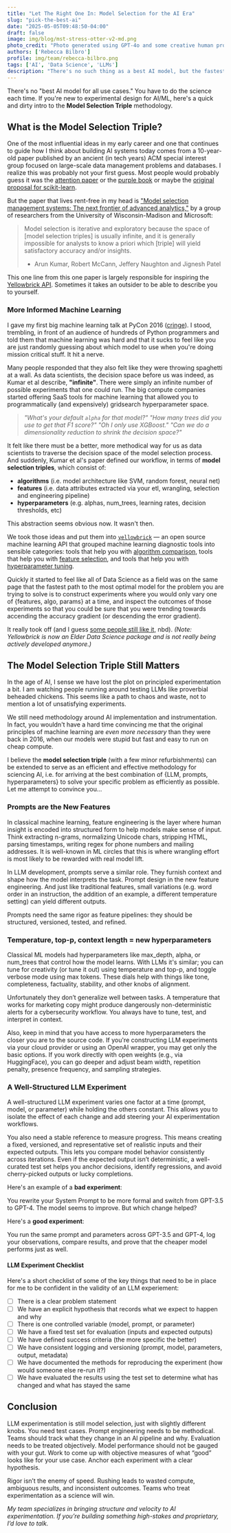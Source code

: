 ```yaml
---
title: "Let The Right One In: Model Selection for the AI Era"
slug: "pick-the-best-ai"
date: "2025-05-05T09:48:50-04:00"
draft: false
image: img/blog/mst-stress-otter-v2-md.png
photo_credit: "Photo generated using GPT-4o and some creative human prompting."
authors: ['Rebecca Bilbro']
profile: img/team/rebecca-bilbro.png
tags: ['AI', 'Data Science', 'LLMs']
description: "There's no such thing as a best AI model, but the fastest path to alignment is the Model Selection Triple methodology."
---
```


There's no "best AI model for all use cases." You have to do the science each time. If you're new to experimental design for AI/ML, here's a quick and dirty intro to the **Model Selection Triple** methodology.

<!--more-->

## What is the Model Selection Triple?

One of the most influential ideas in my early career and one that continues to guide how I think about building AI systems today comes from a 10-year-old paper published by an ancient (in tech years) ACM special interest group focused on large-scale data management problems and databases. I realize this was probably not your first guess. Most people would probably guess it was the [attention paper](https://arxiv.org/abs/1706.03762) or the [purple book](https://web.stanford.edu/~jurafsky/slp3/) or maybe the [original proposal for scikit-learn](https://arxiv.org/abs/1309.0238).

But the paper that lives rent-free in my head is ["Model selection management systems:
The next frontier of advanced analytics,"](https://cseweb.ucsd.edu/~arunkk/vision/SIGMODRecord15.pdf) by a group of researchers from the University of Wisconsin-Madison and Microsoft:

> Model selection is iterative and exploratory because the space of [model selection triples] is usually infinite, and it is generally impossible for analysts to know a priori which [triple] will yield satisfactory accuracy and/or insights.
> - Arun Kumar, Robert McCann, Jeffery Naughton and Jignesh Patel

This one line from this one paper is largely responsible for inspiring the [Yellowbrick API](https://www.scikit-yb.org/en/latest/tutorial.html). Sometimes it takes an outsider to be able to describe you to yourself.

### More Informed Machine Learning

I gave my first big machine learning talk at PyCon 2016 ([cringe](https://youtu.be/c5DaaGZWQqY?si=EOHGXp7B3SAr5IjD)). I stood, trembling, in front of an audience of hundreds of Python programmers and told them that machine learning was hard and that it sucks to feel like you are just randomly guessing about which model to use when you're doing mission critical stuff. It hit a nerve.

Many people responded that they also felt like they were throwing spaghetti at a wall. As data scientists, the decision space before us was indeed, as Kumar et al describe, **"infinite"**. There were simply an infinite number of possible experiments that one could run. The big compute companies started offering SaaS tools for machine learning that allowed you to programmatically (and expensively) gridsearch hyperparameter space.

>*"What's your default `alpha` for that model?" "How many trees did you use to get that F1 score?" "Oh I only use XGBoost." "Can we do a dimensionality reduction to shrink the decision space?"*

It felt like there must be a better, more methodical way for us as data scientists to traverse the decision space of the model selection process. And suddenly, Kumar et al's paper defined our workflow, in terms of **model selection triples**, which consist of:
  - **algorithms** (i.e. model architecture like SVM, random forest, neural net)
  - **features** (i.e. data attributes extracted via your etl, wrangling, selection and engineering pipeline)
  - **hyperparameters** (e.g. alphas, num_trees, learning rates, decision thresholds, etc)

This abstraction seems obvious now. It wasn't then.

We took those ideas and put them into [`yellowbrick`](https://github.com/DistrictDataLabs/yellowbrick) &mdash; an open source machine learning API that grouped machine learning diagnostic tools into sensible categories: tools that help you with [algorithm comparison](https://www.scikit-yb.org/en/latest/api/classifier/index.html), tools that help you with [feature selection](https://www.scikit-yb.org/en/latest/api/features/index.html), and tools that help you with [hyperparameter tuning](https://www.scikit-yb.org/en/latest/api/model_selection/index.html).

Quickly it started to feel like all of Data Science as a field was on the same page that the fastest path to the most optimal model for the problem you are trying to solve is to construct experiments where you would only vary one of {features, algo, params} at a time, and inspect the outcomes of those experiments so that you could be sure that you were trending towards accending the accuracy gradient (or descending the error gradient).

It really took off (and I guess [some people still like it,](https://pypistats.org/packages/yellowbrick) nbd). *(Note: Yellowbrick is now an Elder Data Science package and is not really being actively developed anymore.)*

## The Model Selection Triple Still Matters

In the age of AI, I sense we have lost the plot on principled experimentation a bit. I am watching people running around testing LLMs like proverbial beheaded chickens. This seems like a path to chaos and waste, not to mention a lot of unsatisfying experiments.

We still need methodology around AI implementation and instrumentation. In fact, you wouldn't have a hard time convincing me that the original principles of machine learning are *even more necessary* than they were back in 2016, when our models were stupid but fast and easy to run on cheap compute.

I believe the **model selection triple** (with a few minor refurbishments) can be extended to serve as an efficient and effective methodology for sciencing AI, i.e. for arriving at the best combination of {LLM, prompts, hyperparameters} to solve your specific problem as efficiently as possible. Let me attempt to convince you...

### Prompts are the New Features

In classical machine learning, feature engineering is the layer where human insight is encoded into structured form to help models make sense of input. Think extracting n-grams, normalizing Unicode chars, stripping HTML, parsing timestamps, writing regex for phone numbers and mailing addresses. It is well-known in ML circles that this is where wrangling effort is most likely to be rewarded with real model lift.

In LLM development, prompts serve a similar role. They furnish context and shape how the model interprets the task. Prompt design in the new feature engineering. And just like traditional features, small variations (e.g. word order in an instruction, the addition of an example, a different temperature setting) can yield different outputs.

Prompts need the same rigor as feature pipelines: they should be structured, versioned, tested, and refined.

### Temperature, top-p, context length = new hyperparameters

Classical ML models had hyperparameters like max_depth, alpha, or num_trees that control how the model learns. With LLMs it's similar; you can tune for creativity (or tune it out) using temperature and top-p, and toggle verbose mode using max tokens. These dials help with things like tone, completeness, factuality, stability, and other knobs of alignment.

Unfortunately they don’t generalize well between tasks. A temperature that works for marketing copy might produce dangerously non-deterministic alerts for a cybersecurity workflow. You always have to tune, test, and interpret in context.

Also, keep in mind that you have access to more hyperparameters the closer you are to the source code. If you're constructing LLM experiments via your cloud provider or using an OpenAI wrapper, you may get only the basic options. If you work directly with open weights (e.g., via HuggingFace), you can go deeper and adjust beam width, repetition penalty, presence frequency, and sampling strategies.

### A Well-Structured LLM Experiment

A well-structured LLM experiment varies one factor at a time (prompt, model, or parameter) while holding the others constant. This allows you to isolate the effect of each change and add steering your AI experimentation workflows.

You also need a stable reference to measure progress. This means creating a fixed, versioned, and representative set of realistic inputs and their expected outputs. This lets you compare model behavior consistently across iterations. Even if the expected output isn’t deterministic, a well-curated test set helps you anchor decisions, identify regressions, and avoid cherry-picked outputs or lucky completions.

Here's an example of a __bad experiment__:

You rewrite your System Prompt to be more formal and switch from GPT-3.5 to GPT-4. The model seems to improve. But which change helped?


Here's a __good experiment__:

You run the same prompt and parameters across GPT-3.5 and GPT-4, log your observations, compare results, and prove that the cheaper model performs just as well.

#### LLM Experiment Checklist

Here's a short checklist of some of the key things that need to be in place for me to be confident in the validity of an LLM experiement:


- [ ] There is a clear problem statement
- [ ] We have an explicit hypothesis that records what we expect to happen and why
- [ ] There is one controlled variable (model, prompt, or parameter)
- [ ] We have a fixed test set for evaluation (inputs and expected outputs)
- [ ] We have defined success criteria (the more specific the better)
- [ ] We have consistent logging and versioning (prompt, model, parameters, output, metadata)
- [ ] We have documented the methods for reproducing the experiment (how would someone else re-run it?)
- [ ] We have evaluated the results using the test set to determine what has changed and what has stayed the same

## Conclusion

LLM experimentation is still model selection, just with slightly different knobs. You need test cases. Prompt engineering needs to be methodical. Teams should track what they change in an AI pipeline and why. Evaluation needs to be treated objectively. Model performance should not be gauged with your gut. Work to come up with objective measures of what “good” looks like for your use case. Anchor each experiment with a clear hypothesis.

Rigor isn’t the enemy of speed. Rushing leads to wasted compute, ambiguous results, and inconsistent outcomes. Teams who treat experimentation as a science will win.

_My team specializes in bringing structure and velocity to AI experimentation. If you’re building something high-stakes and proprietary, I’d love to talk._
